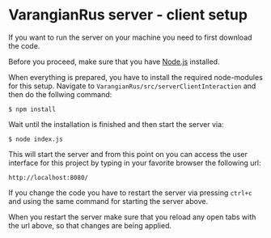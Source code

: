 # VarangianRus server - client setup

If you want to run the server on your machine you need to first download the code.

Before you proceed, make sure that you have [Node.js](https://nodejs.org/en/) installed.

When everything is prepared, you have to install the required node-modules
for this setup. Navigate to `VarangianRus/src/serverClientInteraction`
and then do the follwing command:

```shell
$ npm install
```

Wait until the installation is finished and then start the server via:

```shell
$ node index.js
```

This will start the server and from this point on you can access the 
user interface for this project by typing in your favorite browser
the following url:

`http://localhost:8080/`

If you change the code you have to restart the server via pressing `ctrl+c`
and using the same command for starting the server above.

When you restart the server make sure that you reload any open tabs
with the url above, so that changes are being applied.
